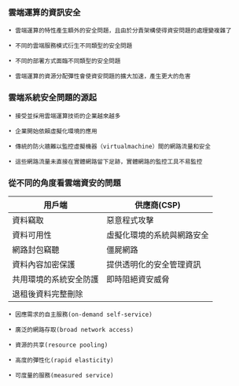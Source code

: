 
### 雲端運算的資訊安全
```
• 雲端運算的特性產生額外的安全問題，且由於分責架構使得資安問題的處理變複雜了

• 不同的雲端服務模式衍生不同類型的安全問題

• 不同的部署方式面臨不同類型的安全問題

• 雲端運算的資源分配彈性會使資安問題的擴大加速，產生更大的危害
```
### 雲端系統安全問題的源起
```
• 接受並採用雲端運算技術的企業越來越多

• 企業開始依賴虛擬化環境的應用

• 傳統的防火牆難以監控虛擬機器（virtualmachine）間的網路流量和安全

• 這些網路流量未直接在實體網路留下足跡，實體網路的監控工具不易監控
```
### 從不同的角度看雲端資安的問題
|用戶端                                        |供應商(CSP)|
|----------------------------------------------|----------|
| 資料竊取                                    | 惡意程式攻擊|
| 資料可用性                                  | 虛擬化環境的系統與網路安全|
| 網路封包竊聽                                 | 僵屍網路|
| 資料內容加密保護                              | 提供透明化的安全管理資訊|
| 共用環境的系統安全防護                        |即時阻絕資安威脅|
| 退租後資料完整刪除|   |
```
• 因應需求的自主服務(on-demand self-service)

• 廣泛的網路存取(broad network access)

• 資源的共享(resource pooling)

• 高度的彈性化(rapid elasticity)

• 可度量的服務(measured service)

```
